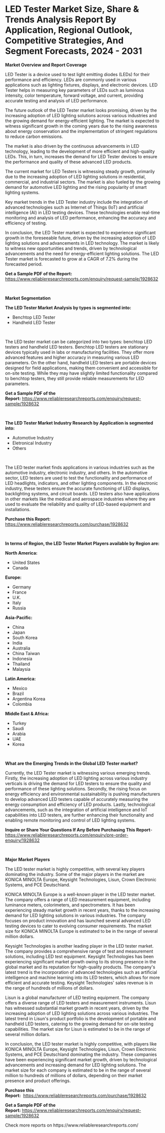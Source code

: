 <p><h1>LED Tester Market Size, Share & Trends Analysis Report By Application, Regional Outlook, Competitive Strategies, And Segment Forecasts, 2024 - 2031</h1></p><p><strong>Market Overview and Report Coverage</strong></p>
<p><p>LED Tester is a device used to test light emitting diodes (LEDs) for their performance and efficiency. LEDs are commonly used in various applications such as lighting fixtures, displays, and electronic devices. LED Tester helps in measuring key parameters of LEDs such as luminous intensity, color temperature, forward voltage, and current, providing accurate testing and analysis of LED performance.</p><p>The future outlook of the LED Tester market looks promising, driven by the increasing adoption of LED lighting solutions across various industries and the growing demand for energy-efficient lighting. The market is expected to witness significant growth in the coming years due to the rising awareness about energy conservation and the implementation of stringent regulations to reduce carbon emissions.</p><p>The market is also driven by the continuous advancements in LED technology, leading to the development of more efficient and high-quality LEDs. This, in turn, increases the demand for LED Tester devices to ensure the performance and quality of these advanced LED products.</p><p>The current market for LED Testers is witnessing steady growth, primarily due to the increasing adoption of LED lighting solutions in residential, commercial, and industrial sectors. The market is also fueled by the growing demand for automotive LED lighting and the rising popularity of smart lighting systems.</p><p>Key market trends in the LED Tester industry include the integration of advanced technologies such as Internet of Things (IoT) and artificial intelligence (AI) in LED testing devices. These technologies enable real-time monitoring and analysis of LED performance, enhancing the accuracy and efficiency of testing.</p><p>In conclusion, the LED Tester market is expected to experience significant growth in the foreseeable future, driven by the increasing adoption of LED lighting solutions and advancements in LED technology. The market is likely to witness new opportunities and trends, driven by technological advancements and the need for energy-efficient lighting solutions. The LED Tester market is forecasted to grow at a CAGR of 7.2% during the forecasted period.</p></p>
<p><strong>Get a Sample PDF of the Report:</strong> <a href="https://www.reliableresearchreports.com/enquiry/request-sample/1928632">https://www.reliableresearchreports.com/enquiry/request-sample/1928632</a></p>
<p>&nbsp;</p>
<p><strong>Market Segmentation</strong></p>
<p><strong>The LED Tester Market Analysis by types is segmented into:</strong></p>
<p><ul><li>Benchtop LED Tester</li><li>Handheld LED Tester</li></ul></p>
<p>&nbsp;</p>
<p><p>The LED tester market can be categorized into two types: benchtop LED testers and handheld LED testers. Benchtop LED testers are stationary devices typically used in labs or manufacturing facilities. They offer more advanced features and higher accuracy in measuring various LED parameters. On the other hand, handheld LED testers are portable devices designed for field applications, making them convenient and accessible for on-site testing. While they may have slightly limited functionality compared to benchtop testers, they still provide reliable measurements for LED parameters.</p></p>
<p><strong>Get a Sample PDF of the Report:</strong>&nbsp;<a href="https://www.reliableresearchreports.com/enquiry/request-sample/1928632">https://www.reliableresearchreports.com/enquiry/request-sample/1928632</a></p>
<p>&nbsp;</p>
<p><strong>The LED Tester Market Industry Research by Application is segmented into:</strong></p>
<p><ul><li>Automotive Industry</li><li>Eletronical Industry</li><li>Others</li></ul></p>
<p>&nbsp;</p>
<p><p>The LED tester market finds applications in various industries such as the automotive industry, electronic industry, and others. In the automotive sector, LED testers are used to test the functionality and performance of LED headlights, indicators, and other lighting components. In the electronic industry, these testers ensure the accurate functioning of LED displays, backlighting systems, and circuit boards. LED testers also have applications in other markets like the medical and aerospace industries where they are used to evaluate the reliability and quality of LED-based equipment and installations.</p></p>
<p><strong>Purchase this Report:</strong>&nbsp; <a href="https://www.reliableresearchreports.com/purchase/1928632">https://www.reliableresearchreports.com/purchase/1928632</a></p>
<p>&nbsp;</p>
<p><strong>In terms of Region, the LED Tester Market Players available by Region are:</strong></p>
<p>
    <p> <strong> North America: </strong>
        <ul>
            <li>United States</li>
            <li>Canada</li>
        </ul>
        </p> 
    <p> <strong> Europe: </strong>
        <ul>
            <li>Germany</li>
            <li>France</li>
            <li>U.K.</li>
            <li>Italy</li>
            <li>Russia</li>
        </ul>
        </p> 
    <p> <strong> Asia-Pacific: </strong>
        <ul>
            <li>China</li>
            <li>Japan</li>
            <li>South Korea</li>
            <li>India</li>
            <li>Australia</li>
            <li>China Taiwan</li>
            <li>Indonesia</li>
            <li>Thailand</li>
            <li>Malaysia</li>
        </ul>
        </p> 
    <p> <strong> Latin America: </strong>
        <ul>
            <li>Mexico</li>
            <li>Brazil</li>
            <li>Argentina Korea</li>
            <li>Colombia</li>
        </ul>
        </p> 
    <p> <strong> Middle East & Africa: </strong>
        <ul>
            <li>Turkey</li>
            <li>Saudi</li>
            <li>Arabia</li>
            <li>UAE</li>
            <li>Korea</li>
        </ul>
    </p>
    </p>
<p>&nbsp;</p>
<p><strong>What are the Emerging Trends in the Global LED Tester market?</strong></p>
<p><p>Currently, the LED Tester market is witnessing various emerging trends. Firstly, the increasing adoption of LED lighting across various industry verticals is driving the demand for LED testers to ensure the quality and performance of these lighting solutions. Secondly, the rising focus on energy efficiency and environmental sustainability is pushing manufacturers to develop advanced LED testers capable of accurately measuring the energy consumption and efficiency of LED products. Lastly, technological advancements, such as the integration of artificial intelligence and IoT capabilities into LED testers, are further enhancing their functionality and enabling remote monitoring and control of LED lighting systems.</p></p>
<p><strong>Inquire or Share Your Questions If Any Before Purchasing This Report</strong>- <a href="https://www.reliableresearchreports.com/enquiry/pre-order-enquiry/1928632">https://www.reliableresearchreports.com/enquiry/pre-order-enquiry/1928632</a></p>
<p>&nbsp;</p>
<p><strong>Major Market Players</strong></p>
<p><p>The LED tester market is highly competitive, with several key players dominating the industry. Some of the major players in the market are KONICA MINOLTA Europe, Keysight Technologies, Lisun, Crown Electronic Systems, and PCE Deutschland. </p><p>KONICA MINOLTA Europe is a well-known player in the LED tester market. The company offers a range of LED measurement equipment, including luminance meters, colorimeters, and spectrometers. It has been experiencing steady market growth in recent years, thanks to the increasing demand for LED lighting solutions in various industries. The company focuses on product innovation and has launched several advanced LED testing devices to cater to evolving consumer requirements. The market size for KONICA MINOLTA Europe is estimated to be in the range of several million dollars.</p><p>Keysight Technologies is another leading player in the LED tester market. The company provides a comprehensive range of test and measurement solutions, including LED test equipment. Keysight Technologies has been experiencing significant market growth owing to its strong presence in the global market and its reputation for high-quality products. The company's latest trend is the incorporation of advanced technologies such as artificial intelligence and machine learning into its LED testers, which allows for more efficient and accurate testing. Keysight Technologies' sales revenue is in the range of hundreds of millions of dollars.</p><p>Lisun is a global manufacturer of LED testing equipment. The company offers a diverse range of LED testers and measurement instruments. Lisun has witnessed substantial market growth in recent years, driven by the increasing adoption of LED lighting solutions across various industries. The latest trend in Lisun's product portfolio is the development of portable and handheld LED testers, catering to the growing demand for on-site testing capabilities. The market size for Lisun is estimated to be in the range of several million dollars.</p><p>In conclusion, the LED tester market is highly competitive, with players like KONICA MINOLTA Europe, Keysight Technologies, Lisun, Crown Electronic Systems, and PCE Deutschland dominating the industry. These companies have been experiencing significant market growth, driven by technological advancements and increasing demand for LED lighting solutions. The market size for each company is estimated to be in the range of several million to hundreds of millions of dollars, depending on their market presence and product offerings.</p></p>
<p><strong>Purchase this Report:</strong>&nbsp;&nbsp;<a href="https://www.reliableresearchreports.com/purchase/1928632">https://www.reliableresearchreports.com/purchase/1928632</a></p>
<p></p>
<p><strong>Get a Sample PDF of the Report:</strong>&nbsp;<a href="https://www.reliableresearchreports.com/enquiry/request-sample/1928632">https://www.reliableresearchreports.com/enquiry/request-sample/1928632</a></p>
<p>Check more reports on https://www.reliableresearchreports.com/</p>